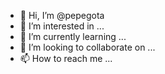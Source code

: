- 👋 Hi, I’m @pepegota
- 👀 I’m interested in ...
- 🌱 I’m currently learning ...
- 💞️ I’m looking to collaborate on ...
- 📫 How to reach me ...

<!---
pepegota/pepegota is a ✨ special ✨ repository because its `README.md` (this file) appears on your GitHub profile.
You can click the Preview link to take a look at your changes.
--->
